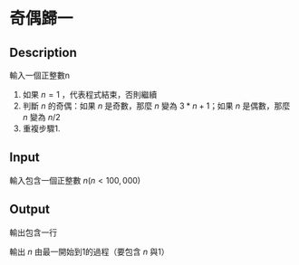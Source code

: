 # 奇偶歸一
## Description

輸入一個正整數n

1. 如果 $n = 1$ ，代表程式結束，否則繼續
2. 判斷 $n$ 的奇偶：如果 $n$ 是奇數，那麼 $n$ 變為 $3*n+1$；如果 $n$ 是偶數，那麼 $n$ 變為 $n/2$
3. 重複步驟1.


## Input

輸入包含一個正整數 $n (n<100,000)$ 


## Output

輸出包含一行

輸出 $n$ 由最一開始到1的過程（要包含 $n$ 與1）
